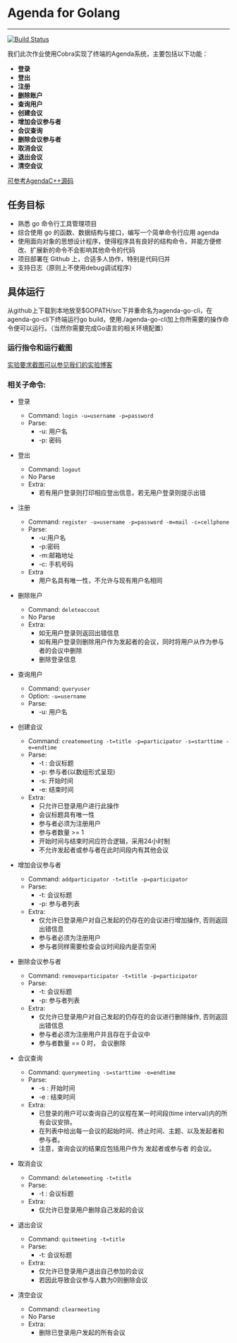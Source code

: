 # Agenda for Golang

------
[![Build Status](https://travis-ci.org/Sevennn/agenda-go-cli.svg?branch=master)](https://travis-ci.org/Sevennn/agenda-go-cli)

我们此次作业使用Cobra实现了终端的Agenda系统，主要包括以下功能：

- **登录**
- **登出**
- **注册**
- **删除账户**
- **查询用户**
- **创建会议**
- **增加会议参与者**
- **会议查询**
- **删除会议参与者**
- **取消会议**
- **退出会议**
- **清空会议**

[可参考AgendaC++源码](https://github.com/MoRunChang2015/Agenda)
## 任务目标

 - 熟悉 go 命令行工具管理项目
 - 综合使用 go 的函数、数据结构与接口，编写一个简单命令行应用 agenda
 - 使用面向对象的思想设计程序，使得程序具有良好的结构命令，并能方便修改、扩展新的命令不会影响其他命令的代码
 - 项目部署在 Github 上，合适多人协作，特别是代码归并
 - 支持日志（原则上不使用debug调试程序）


## 具体运行

从github上下载到本地放至$GOPATH/src下并重命名为agenda-go-cli，在agenda-go-cli下终端运行go build，使用./agenda-go-cli加上你所需要的操作命令便可以运行。（当然你需要完成Go语言的相关环境配置）
        
### 运行指令和运行截图

[实验要求截图可以参见我们的实验博客]( http://blog.csdn.net/qq_33689717/article/details/78403706/)



### 相关子命令: 
- 登录
	- Command: `login -u=username -p=password`
	- Parse:
		- -u: 用户名
		- -p: 密码
- 登出
	- Command: `logout`
	- No Parse
	- Extra:
		- 若有用户登录则打印相应登出信息，若无用户登录则提示出错
- 注册
	- Command: `register -u=username -p=password -m=mail -c=cellphone`
	- Parse:
		- -u:用户名
		- -p:密码
		- -m:邮箱地址
		- -c: 手机号码
	- Extra
		- 用户名具有唯一性，不允许与现有用户名相同

- 删除账户
	- Command: `deleteaccout`
	- No Parse
	- Extra: 
		- 如无用户登录则返回出错信息
		- 如有用户登录则删除用户作为发起者的会议，同时将用户从作为参与者的会议中删除
		- 删除登录信息
- 查询用户
	- Command: `queryuser`
	- Option: `-u=username`
	- Parse:
		- -u: 用户名

- 创建会议
	- Command: `createmeeting -t=title -p=participator -s=starttime -e=endtime`
	- Parse:
		- -t : 会议标题
		- -p: 参与者(以数组形式呈现)
		- -s: 开始时间
		- -e: 结束时间
	- Extra:
		- 只允许已登录用户进行此操作
		- 会议标题具有唯一性
		- 参与者必须为注册用户
		- 参与者数量 >= 1
		- 开始时间与结束时间应符合逻辑，采用24小时制
		- 不允许发起者或参与者在此时间段内有其他会议
- 增加会议参与者
	- Command: `addparticipator -t=title -p=participator`
	- Parse:
		- -t: 会议标题
		- -p: 参与者列表
	- Extra:
		- 仅允许已登录用户对自己发起的仍存在的会议进行增加操作, 否则返回出错信息
		- 参与者必须为注册用户
		- 参与者同样需要检查会议时间段内是否空闲
- 删除会议参与者
	- Command: `removeparticipator -t=title -p=participator`
	- Parse:
		- -t: 会议标题
		- -p: 参与者列表
	- Extra:
		- 仅允许已登录用户对自己发起的仍存在的会议进行删除操作, 否则返回出错信息
		- 参与者必须为注册用户并且存在于会议中
		- 参与者数量 == 0 时， 会议删除
- 会议查询
	- Command: `querymeeting -s=starttime -e=endtime`
	- Parse:
		- -s : 开始时间
		- -e : 结束时间
	- Extra:
		- 已登录的用户可以查询自己的议程在某一时间段(time interval)内的所有会议安排。
		- 在列表中给出每一会议的起始时间、终止时间、主题、以及发起者和参与者。
		- 注意，查询会议的结果应包括用户作为 发起者或参与者 的会议。
- 取消会议
	- Command: `deletemeeting -t=title`
	- Parse:
		- -t : 会议标题
	- Extra:
		- 仅允许已登录用户删除自己发起的会议
- 退出会议
	- Command: `quitmeeting -t=title`
	- Parse:
		- -t: 会议标题
	- Extra:
		- 仅允许已登录用户退出自己参加的会议
		- 若因此导致会议参与人数为0则删除会议
- 清空会议
	- Command: `clearmeeting`
	- No Parse
	- Extra:
		- 删除已登录用户发起的所有会议
